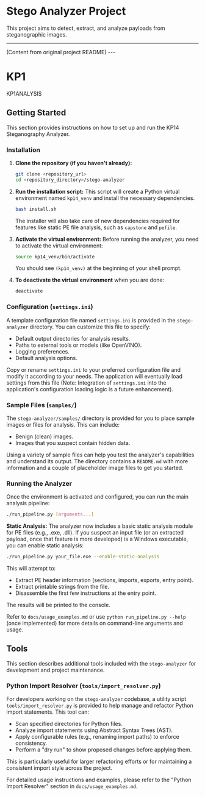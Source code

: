 # Stego Analyzer Project
This project aims to detect, extract, and analyze payloads from steganographic images.

---
(Content from original project README) ---

# KP1
KP1ANALYSIS

## Getting Started

This section provides instructions on how to set up and run the KP14 Steganography Analyzer.

### Installation

1.  **Clone the repository (if you haven't already):**
    ```bash
    git clone <repository_url>
    cd <repository_directory>/stego-analyzer
    ```

2.  **Run the installation script:**
    This script will create a Python virtual environment named `kp14_venv` and install the necessary dependencies.
    ```bash
    bash install.sh
    ```
    The installer will also take care of new dependencies required for features like static PE file analysis, such as `capstone` and `pefile`.

3.  **Activate the virtual environment:**
    Before running the analyzer, you need to activate the virtual environment:
    ```bash
    source kp14_venv/bin/activate
    ```
    You should see `(kp14_venv)` at the beginning of your shell prompt.

4.  **To deactivate the virtual environment** when you are done:
    ```bash
    deactivate
    ```

### Configuration (`settings.ini`)

A template configuration file named `settings.ini` is provided in the `stego-analyzer` directory. You can customize this file to specify:
-   Default output directories for analysis results.
-   Paths to external tools or models (like OpenVINO).
-   Logging preferences.
-   Default analysis options.

Copy or rename `settings.ini` to your preferred configuration file and modify it according to your needs. The application will eventually load settings from this file (Note: Integration of `settings.ini` into the application's configuration loading logic is a future enhancement).

### Sample Files (`samples/`)

The `stego-analyzer/samples/` directory is provided for you to place sample images or files for analysis. This can include:
-   Benign (clean) images.
-   Images that you suspect contain hidden data.

Using a variety of sample files can help you test the analyzer's capabilities and understand its output. The directory contains a `README.md` with more information and a couple of placeholder image files to get you started.

### Running the Analyzer

Once the environment is activated and configured, you can run the main analysis pipeline:
```bash
./run_pipeline.py [arguments...]
```

**Static Analysis:**
The analyzer now includes a basic static analysis module for PE files (e.g., .exe, .dll). If you suspect an input file (or an extracted payload, once that feature is more developed) is a Windows executable, you can enable static analysis:

```bash
./run_pipeline.py your_file.exe --enable-static-analysis
```
This will attempt to:
- Extract PE header information (sections, imports, exports, entry point).
- Extract printable strings from the file.
- Disassemble the first few instructions at the entry point.

The results will be printed to the console.

Refer to `docs/usage_examples.md` or use `python run_pipeline.py --help` (once implemented) for more details on command-line arguments and usage.

## Tools

This section describes additional tools included with the `stego-analyzer` for development and project maintenance.

### Python Import Resolver (`tools/import_resolver.py`)

For developers working on the `stego-analyzer` codebase, a utility script `tools/import_resolver.py` is provided to help manage and refactor Python import statements. This tool can:
-   Scan specified directories for Python files.
-   Analyze import statements using Abstract Syntax Trees (AST).
-   Apply configurable rules (e.g., renaming import paths) to enforce consistency.
-   Perform a "dry run" to show proposed changes before applying them.

This is particularly useful for larger refactoring efforts or for maintaining a consistent import style across the project.

For detailed usage instructions and examples, please refer to the "Python Import Resolver" section in `docs/usage_examples.md`.
